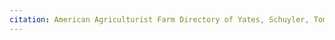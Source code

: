 ```yaml
---
citation: American Agriculturist Farm Directory of Yates, Schuyler, Tompkins and Seneca Counties New York 1914. Orange Judd Company
---
```



